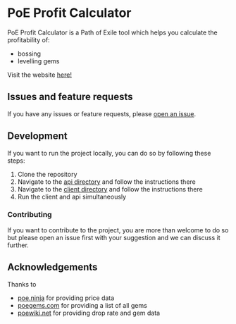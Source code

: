 # PoE Profit Calculator

PoE Profit Calculator is a Path of Exile tool which helps you calculate the profitability of:

- bossing
- levelling gems

Visit the website [here!](https://mugg.dev/)

## Issues and feature requests

If you have any issues or feature requests, please [open an issue](https://github.com/sjohan99/poe-profit-calc/issues).

## Development

If you want to run the project locally, you can do so by following these steps:

1. Clone the repository
2. Navigate to the [api directory](/api/) and follow the instructions there
3. Navigate to the [client directory](/client/) and follow the instructions there
4. Run the client and api simultaneously

### Contributing

If you want to contribute to the project, you are more than welcome to do so but please open an issue first with your suggestion and we can discuss it further.

## Acknowledgements

Thanks to

- [poe.ninja](https://poe.ninja/) for providing price data
- [poegems.com](https://poegems.com/) for providing a list of all gems
- [poewiki.net](https://www.poewiki.net/) for providing drop rate and gem data
